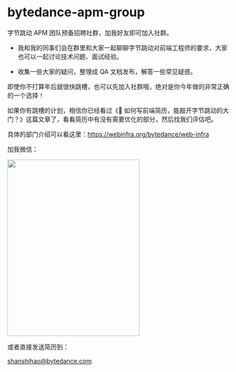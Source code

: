 # bytedance-apm-group
字节跳动 APM 团队预备招聘社群，加我好友即可加入社群。

- 我和我的同事们会在群里和大家一起聊聊字节跳动对前端工程师的要求，大家也可以一起讨论技术问题、面试经验。

- 收集一些大家的疑问，整理成 QA 文档发布，解答一些常见疑惑。

即使你不打算年后就很快跳槽，也可以先加入社群哦，绝对是你今年做的非常正确的一个选择！

如果你有跳槽的计划，相信你已经看过《🚀 如何写前端简历，能敲开字节跳动的大门？》这篇文章了，看看简历中有没有需要优化的部分，然后找我们评估吧。

具体的部门介绍可以看这里：https://webinfra.org/bytedance/web-infra

加我微信：

<img src="https://ssh-1300257814.cos.ap-shanghai.myqcloud.com/qr.jpg" width="300" height="400"/>

或者直接发送简历到：

shanshihao@bytedance.com
